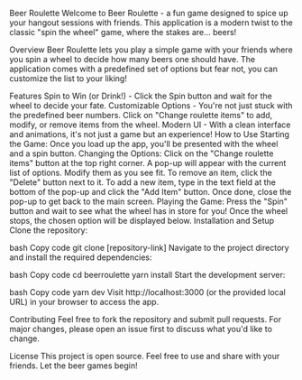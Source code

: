 Beer Roulette
Welcome to Beer Roulette - a fun game designed to spice up your hangout sessions with friends. This application is a modern twist to the classic "spin the wheel" game, where the stakes are... beers!

Overview
Beer Roulette lets you play a simple game with your friends where you spin a wheel to decide how many beers one should have. The application comes with a predefined set of options but fear not, you can customize the list to your liking!

Features
Spin to Win (or Drink!) - Click the Spin button and wait for the wheel to decide your fate.
Customizable Options - You're not just stuck with the predefined beer numbers. Click on "Change roulette items" to add, modify, or remove items from the wheel.
Modern UI - With a clean interface and animations, it's not just a game but an experience!
How to Use
Starting the Game: Once you load up the app, you'll be presented with the wheel and a spin button.
Changing the Options:
Click on the "Change roulette items" button at the top right corner.
A pop-up will appear with the current list of options. Modify them as you see fit.
To remove an item, click the "Delete" button next to it.
To add a new item, type in the text field at the bottom of the pop-up and click the "Add Item" button.
Once done, close the pop-up to get back to the main screen.
Playing the Game:
Press the "Spin" button and wait to see what the wheel has in store for you!
Once the wheel stops, the chosen option will be displayed below.
Installation and Setup
Clone the repository:

bash
Copy code
git clone [repository-link]
Navigate to the project directory and install the required dependencies:

bash
Copy code
cd beerroulette
yarn install
Start the development server:

bash
Copy code
yarn dev
Visit http://localhost:3000 (or the provided local URL) in your browser to access the app.

Contributing
Feel free to fork the repository and submit pull requests. For major changes, please open an issue first to discuss what you'd like to change.

License
This project is open source. Feel free to use and share with your friends. Let the beer games begin!
